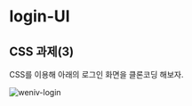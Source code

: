 # login-UI
## CSS 과제(3)
CSS를 이용해 아래의 로그인 화면을 클론코딩 해보자. 

![weniv-login](https://user-images.githubusercontent.com/88657261/223363301-cb8c59f8-6dde-4250-b6c9-51f3124d1f87.png)